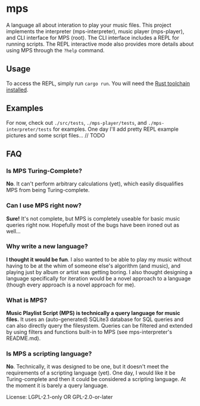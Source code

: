 # mps

A language all about interation to play your music files.
This project implements the interpreter (mps-interpreter), music player (mps-player), and CLI interface for MPS (root).
The CLI interface includes a REPL for running scripts.
The REPL interactive mode also provides more details about using MPS through the `?help` command.

## Usage
To access the REPL, simply run `cargo run`. You will need the [Rust toolchain installed](https://rustup.rs/).

## Examples
For now, check out `./src/tests`, `./mps-player/tests`, and `./mps-interpreter/tests` for examples.
One day I'll add pretty REPL example pictures and some script files...
// TODO

## FAQ
### Is MPS Turing-Complete?
**No**. It can't perform arbitrary calculations (yet), which easily disqualifies MPS from being Turing-complete.

### Can I use MPS right now?
**Sure!** It's not complete, but MPS is completely useable for basic music queries right now. Hopefully most of the bugs have been ironed out as well...

### Why write a new language?
**I thought it would be fun**. I also wanted to be able to play my music without having to be at the whim of someone else's algorithm (and music), and playing just by album or artist was getting boring. I also thought designing a language specifically for iteration would be a novel approach to a language (though every approach is a novel approach for me).

### What is MPS?
**Music Playlist Script (MPS) is technically a query language for music files.** It uses an (auto-generated) SQLite3 database for SQL queries and can also directly query the filesystem. Queries can be filtered and extended by using filters and functions built-in to MPS (see mps-interpreter's README.md).

### Is MPS a scripting language?
**No**. Technically, it was designed to be one, but it doesn't meet the requirements of a scripting language (yet). One day, I would like it be Turing-complete and then it could be considered a scripting language. At the moment it is barely a query language.


License: LGPL-2.1-only OR GPL-2.0-or-later
